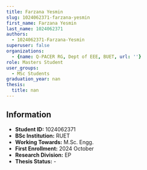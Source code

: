 ```yaml
---
title: Farzana Yesmin
slug: 1024062371-farzana-yesmin
first_name: Farzana Yesmin
last_name: 1024062371
authors:
  - 1024062371-Farzana-Yesmin
superuser: false
organizations:
  - {name: Q-PACER RG, Dept of EEE, BUET, url: ''}
role: Masters Student
user_groups:
  - MSc Students
graduation_year: nan
thesis:
  title: nan
---
```


## Information
* **Student ID:** 1024062371
* **BSc Institution:** RUET
* **Working Towards:** M.Sc. Engg.
* **First Enrollment:** 2024 October
* **Research Division:** EP
* **Thesis Status:** -
